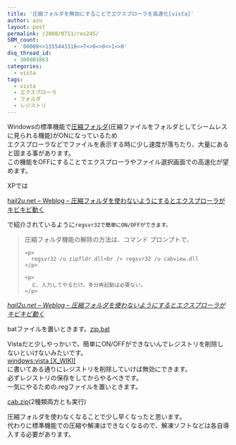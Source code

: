 ```yaml
---
title: '圧縮フォルダを無効にすることでエクスプローラを高速化[vista]'
author: azu
layout: post
permalink: /2008/0711/res245/
SBM_count:
  - '00008<>1355443318<>7<>0<>0<>1<>0'
dsq_thread_id:
  - 300801863
categories:
  - vista
tags:
  - vista
  - エクスプローラ
  - フォルダ
  - レジストリ
---
```

Windowsの標準機能で[圧縮フォルダ][1](圧縮ファイルをフォルダとしてシームレスに見られる機能)がONになっているため  
エクスプローラなどでファイルを表示する時に少し速度が落ちたり、大量にあると固まる事があります。  
この機能をOFFにすることでエクスプローラやファイル選択画面での高速化が望めます。

XPでは

[hail2u.net &#8211; Weblog &#8211; 圧縮フォルダを使わないようにするとエクスプローラがキビキビ動く][2]

で紹介されているように`regsvr32で簡単にON/OFFができます。 `

<div class="quote">
  <blockquote title="hail2u.net - Weblog - 圧縮フォルダを使わないようにするとエクスプローラがキビキビ動く">
    <p>
      圧縮フォルダ機能の解除の方法は、コマンド プロンプトで、
    </p>
    
    <p>
      regsvr32 /u zipfldr.dll<br /> regsvr32 /u cabview.dll
    </p>
    
    <p>
      と、入力してやるだけ。多分再起動は必要ない。
    </p>
  </blockquote>
  
  <p>
    <cite><a href="http://hail2u.net/blog/software/turn-off-zip-folder.html">hail2u.net &#8211; Weblog &#8211; 圧縮フォルダを使わないようにするとエクスプローラがキビキビ動く</a></cite>
  </p>
</div>

batファイルを置いときます。[zip.bat][3]

Vistaだと少しやっかいで、簡単にON/OFFができないんでレジストリを削除しないといけないみたいです。  
[windows:vista [X_WIKI]][4]  
に書いてある通りにレジストリを削除していけば無効にできます。  
必ずレジストリの保存をしてからやるべきです。  
一気にやるための.regファイルを置いときます。[][5]

[cab.zip][5](2種類両方とも実行)

圧縮フォルダを使わなくなることで少し早くなったと思います。  
代わりに標準機能での圧縮や解凍はできなくなるので、解凍ソフトなどは各自導入する必要があります。

 [1]: http://www.sophia-it.com/content/%E5%9C%A7%E7%B8%AE%E3%83%95%E3%82%A9%E3%83%AB%E3%83%80
 [2]: http://hail2u.net/blog/software/turn-off-zip-folder.html
 [3]: http://efcl.info/wp-content/uploads/zip.bat
 [4]: http://wiki.xworks.org/windows:vista
 [5]: http://efcl.info/wp-content/uploads/cab.zip